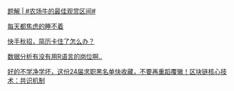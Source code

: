 [题解 | #农场牛的最佳观赏区间#](https://www.nowcoder.com/discuss/518255680646651904?fromPut=jj-github&urlSource=extension-api)

[每天都焦虑的睡不着](https://www.nowcoder.com/feed/main/detail/4ee18df589d74b08832d0d24bf8204ed?fromPut=jj-github&urlSource=extension-api)

[快手秋招，简历卡住了怎么办？](https://www.nowcoder.com/feed/main/detail/e26e6ed6703e4337871d8f6d97affced?fromPut=jj-github&urlSource=extension-api)

[数据分析有没有用R语言的岗位啊..](https://www.nowcoder.com/feed/main/detail/48025bf15d9344b3985ef20481effc71?fromPut=jj-github&urlSource=extension-api)

[好的不学净学坏，这份24届求职黑名单快收藏，不要再重蹈覆辙！](https://www.nowcoder.com/feed/main/detail/6858b729ee874902bccd670ab5706454?fromPut=jj-github&urlSource=extension-api)[区块链核心技术：共识机制](https://www.nowcoder.com/discuss/518253009353175040?fromPut=jj-github&urlSource=extension-api)